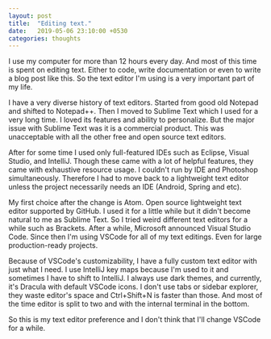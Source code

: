 ```yaml
---
layout: post
title:  "Editing text."
date:   2019-05-06 23:10:00 +0530
categories: thoughts
---
```


I use my computer for more than 12 hours every day. And most of this time is spent on editing text. Either to code, write documentation or even to write a blog post like this. So the text editor I'm using is a very important part of my life.

I have a very diverse history of text editors. Started from good old Notepad and shifted to Notepad++. Then I moved to Sublime Text which I used for a very long time. I loved its features and ability to personalize. But the major issue with Sublime Text was it is a commercial product. This was unacceptable with all the other free and open source text editors.

After for some time I used only full-featured IDEs such as Eclipse, Visual Studio, and IntelliJ. Though these came with a lot of helpful features, they came with exhaustive resource usage. I couldn't run by IDE and Photoshop simultaneously. Therefore I had to move back to a lightweight text editor unless the project necessarily needs an IDE (Android, Spring and etc).

My first choice after the change is Atom. Open source lightweight text editor supported by GitHub. I used it for a little while but it didn't become natural to me as Sublime Text. So I tried weird different text editors for a while such as Brackets. After a while, Microsoft announced Visual Studio Code. Since then I'm using VSCode for all of my text editings. Even for large production-ready projects. 

Because of VSCode's customizability, I have a fully custom text editor with just what I need. I use IntelliJ key maps because I'm used to it and sometimes I have to shift to IntelliJ. I always use dark themes, and currently, it's Dracula with default VSCode icons. I don't use tabs or sidebar explorer, they waste editor's space and Ctrl+Shift+N is faster than those. And most of the time editor is split to two and with the internal terminal in the bottom.

So this is my text editor preference and I don't think that I'll change VSCode for a while.